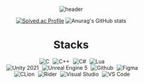 <div align="center">
  
  ![header](https://capsule-render.vercel.app/api?type=rounded&height=175&color=0:3eaef4,100:79edff&text=Greetings!%20This%20is%20heka&fontColor=ffffff&fontSize=50&desc=that%20is%20interested%20in%20video%20game%20development.&descAlignY=69&descAlign=59&fontAlignY=44)

  [![Solved.ac Profile](http://mazassumnida.wtf/api/v2/generate_badge?boj=hekaline)](https://solved.ac/hekaline/)
  ![Anurag's GitHub stats](https://github-readme-stats.vercel.app/api?username=Hekaline&show_icons=true)

</div>

<h1 align="center">Stacks</h1>
<div align="center" >
  <img alt="C" style="margin-left:5px;" src ="https://img.shields.io/badge/C-A8B9CC.svg?&style=for-the-badge&logo=C&logoColor=white"/>
  <img alt="C++" style="margin-left:5px" src="https://img.shields.io/badge/C++-00599C?style=for-the-badge&logo=c%2B%2B&logoColor=white">
  <img alt="C#" style="margin-left:5px;" src ="https://img.shields.io/badge/CSharp-684D95?&style=for-the-badge&logo=sharp&logoColor=white"/>
  <img alt="Lua" style="margin-left:5px;" src ="https://img.shields.io/badge/Lua-00007D?&style=for-the-badge&logo=lua&logoColor=white"/>
  <br>
  <img alt="Unity 2021" style="margin-left:5px;" src="https://img.shields.io/badge/Unity-000000.svg?&style=for-the-badge&logo=Unity&logoColor=white"/>
  <img alt="Unreal Engine 5" style="margin-left:5px;" src="https://img.shields.io/badge/UE5-0E1128?style=for-the-badge&logo=unrealengine&logoColor=white"/>
  <img alt="Github" style="margin-left:5px;" src="https://img.shields.io/badge/Github-000000.svg?&style=for-the-badge&logo=Github&logoColor=white"/>
  <img alt="Figma" style="margin-left:5px;" src="https://img.shields.io/badge/Figma-FF4D00.svg?&style=for-the-badge&logo=Figma&logoColor=white"/>
  <br>
  <img alt="CLion" style="margin-left:5px;" src="https://img.shields.io/badge/CLion-60FDC5.svg?&style=for-the-badge&logo=CLion&logoColor=white"/>
  <img alt="Rider" style="margin-left:5px;" src="https://img.shields.io/badge/Rider-FF028D.svg?&style=for-the-badge&logo=Rider&logoColor=white"/>
  <img alt="Visual Studio" style="margin-left:5px;" src="https://img.shields.io/badge/Visual Studio-5D2B90.svg?&style=for-the-badge"/>
  <img alt="VS Code" style="margin-left:5px;" src="https://img.shields.io/badge/VS Code-0078D7.svg?&style=for-the-badge"/>
</div>
<br>


<!--
**Hekaline/hekaline** is a ✨ _special_ ✨ repository because its `README.md` (this file) appears on your GitHub profile.

Here are some ideas to get you started:

- 🔭 I’m currently working on ...
- 🌱 I’m currently learning ...
- 👯 I’m looking to collaborate on ...
- 🤔 I’m looking for help with ...
- 💬 Ask me about ...
- 📫 How to reach me: ...
- 😄 Pronouns: ...
- ⚡ Fun fact: ...
-->
